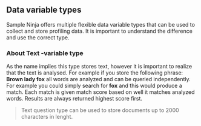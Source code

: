 ## Data variable types

Sample Ninja offers multiple flexible data variable types that can be used to collect and store profiling data. It is important to understand the difference and use the correct type.

### About Text -variable type 
As the name implies this type stores text, however it is important to realize that the text is analysed. For example if you store the following phrase: **Brown lady fox** all words are analyzed and can be queried independently. For example you could simply search for **fox** and this would produce a match. Each match is given match score based on well it matches analyzed words. Results are always returned highest score first.

> Text question type can be used to store documents up to 2000 characters in lenght.
